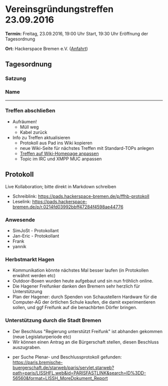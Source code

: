 # Vereinsgründungstreffen 23.09.2016

**Termin:** Freitag, 23.09.2016, 19:00 Uhr Start, 19:30 Uhr Eröffnung der Tagesordnung

**Ort:** Hackerspace Bremen e.V. ([Anfahrt](https://www.hackerspace-bremen.de/anfahrt/))

## Tagesordnung

### Satzung

### Name


---

### Treffen abschließen
- Aufräumen!
  - Müll weg
  - Kabel zurück
- Info zu Treffen aktualisieren
  - Protokoll aus Pad ins Wiki kopieren
  - neue Wiki-Seite für nächstes Treffen mit Standard-TOPs anlegen
  - [Treffen auf Wiki-Homepage anpassen](Home)
  - Topic im IRC und XMPP MUC anpassen


## Protokoll
Live Kollaboration; bitte direkt in Markdown schreiben
- Schreiblink: https://pads.hackerspace-bremen.de/p/ffhb-protokoll
- Leselink: https://pads.hackerspace-bremen.de/p/r.0214fd03992bbff47284f4598ae44776

### Anwesende
- SimJoSt - Protokollant
- Jan-Eric - Protokollant
- Frank
- yannik

### Herbstmarkt Hagen
* Kommunikation könnte nächstes Mal besser laufen (in Protokollen erwähnt werden etc)
* Outdoor-Boxen wurden heute aufgebaut und sin nun fröhlich online.
* Die Hagener Freifunker danken den Bremern sehr herzlich für Unterstützung
* Plan der Hagener: durch Spenden von Schaustellern Hardware für die Computer-AG der örtlichen Schule kaufen, die damit experimentieren sollen, und ggf Freifunk auf 
die benachbrten Dörfer bringen.

### Unterstützung durch die Stadt Bremen
* Der Beschluss "Regierung unterstützt Freifunk" ist abhanden gekommen (neue Legislaturperiode etc)
* Wir können einen Antrag an die Bürgerschaft stellen, diesen Beschluss auszugraben.
- per Suche Plenar- und Beschlussprotokoll gefunden: https://paris.bremische-buergerschaft.de/starweb/paris/servlet.starweb?path=paris/LISSHFL.web&id=PARISFASTLINK&search=ID%3DD-56560&format=LISSH_MoreDokument_Report